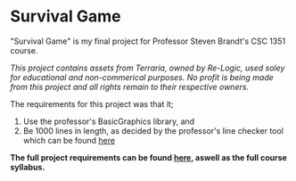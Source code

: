 # Survival Game

"Survival Game" is my final project for Professor Steven Brandt's CSC 1351 course.

*This project contains assets from Terraria, owned by Re-Logic, used soley for educational and non-commerical purposes. No profit is being made from this project and all rights remain to their respective owners.*

The requirements for this project was that it;

1. Use the professor's BasicGraphics library, and
2. Be 1000 lines in length, as decided by the professor's line checker tool which can be found [here](https://csc1351.cct.lsu.edu/)

**The full project requirements can be found [here](https://www.cct.lsu.edu/~sbrandt/csc1351/), aswell as the full course syllabus.**
